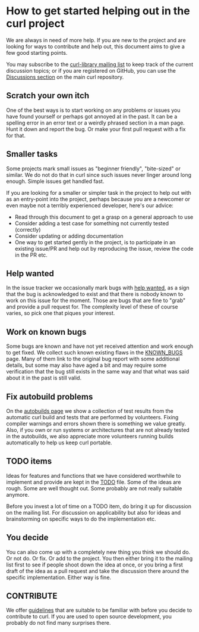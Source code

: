 # How to get started helping out in the curl project

We are always in need of more help. If you are new to the project and are
looking for ways to contribute and help out, this document aims to give a few
good starting points.

You may subscribe to the [curl-library mailing
list](https://lists.haxx.se/listinfo/curl-library) to keep track of the
current discussion topics; or if you are registered on GitHub, you can use the
[Discussions section](https://github.com/curl/curl/discussions) on the main
curl repository.

## Scratch your own itch

One of the best ways is to start working on any problems or issues you have
found yourself or perhaps got annoyed at in the past. It can be a spelling
error in an error text or a weirdly phrased section in a man page. Hunt it
down and report the bug. Or make your first pull request with a fix for that.

## Smaller tasks

Some projects mark small issues as "beginner friendly", "bite-sized" or
similar. We do not do that in curl since such issues never linger around long
enough. Simple issues get handled fast.

If you are looking for a smaller or simpler task in the project to help out
with as an entry-point into the project, perhaps because you are a newcomer or
even maybe not a terribly experienced developer, here's our advice:

 - Read through this document to get a grasp on a general approach to use
 - Consider adding a test case for something not currently tested (correctly)
 - Consider updating or adding documentation
 - One way to get started gently in the project, is to participate in an
   existing issue/PR and help out by reproducing the issue, review the code in
   the PR etc.

## Help wanted

In the issue tracker we occasionally mark bugs with [help
wanted](https://github.com/curl/curl/labels/help%20wanted), as a sign that the
bug is acknowledged to exist and that there is nobody known to work on this
issue for the moment. Those are bugs that are fine to "grab" and provide a
pull request for. The complexity level of these of course varies, so pick one
that piques your interest.

## Work on known bugs

Some bugs are known and have not yet received attention and work enough to get
fixed. We collect such known existing flaws in the
[KNOWN_BUGS](https://curl.se/docs/knownbugs.html) page. Many of them link
to the original bug report with some additional details, but some may also
have aged a bit and may require some verification that the bug still exists in
the same way and that what was said about it in the past is still valid.

## Fix autobuild problems

On the [autobuilds page](https://curl.se/dev/builds.html) we show a
collection of test results from the automatic curl build and tests that are
performed by volunteers. Fixing compiler warnings and errors shown there is
something we value greatly. Also, if you own or run systems or architectures
that are not already tested in the autobuilds, we also appreciate more
volunteers running builds automatically to help us keep curl portable.

## TODO items

Ideas for features and functions that we have considered worthwhile to
implement and provide are kept in the
[TODO](https://curl.se/docs/todo.html) file. Some of the ideas are
rough. Some are well thought out. Some probably are not really suitable
anymore.

Before you invest a lot of time on a TODO item, do bring it up for discussion
on the mailing list. For discussion on applicability but also for ideas and
brainstorming on specific ways to do the implementation etc.

## You decide

You can also come up with a completely new thing you think we should do. Or
not do. Or fix. Or add to the project. You then either bring it to the mailing
list first to see if people shoot down the idea at once, or you bring a first
draft of the idea as a pull request and take the discussion there around the
specific implementation. Either way is fine.

## CONTRIBUTE

We offer [guidelines](https://curl.se/dev/contribute.html) that are suitable
to be familiar with before you decide to contribute to curl. If you are used
to open source development, you probably do not find many surprises there.
